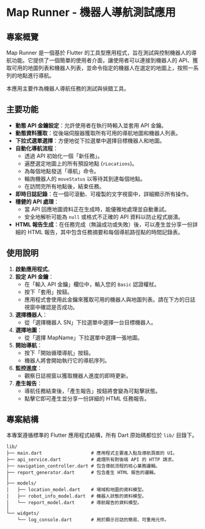 # Map Runner - 機器人導航測試應用

## 專案概覽

Map Runner 是一個基於 Flutter 的工具型應用程式，旨在測試與控制機器人的導航功能。它提供了一個簡單的使用者介面，讓使用者可以連接到機器人的 API、獲取可用的地圖列表和機器人列表，並命令指定的機器人在選定的地圖上，按照一系列的地點進行導航。

本應用主要作為機器人導航任務的測試與偵錯工具。

## 主要功能

- **動態 API 金鑰設定**：允許使用者在執行時輸入並套用 API 金鑰。
- **動態資料獲取**：從後端伺服器獲取所有可用的導航地圖和機器人列表。
- **下拉式選單選擇**：方便地從下拉選單中選擇目標機器人和地圖。
- **自動化導航流程**：
  - 透過 API 初始化一個「新任務」。
  - 遍歷選定地圖上的所有預設地點 (`rLocations`)。
  - 為每個地點發送「導航」命令。
  - 輪詢機器人的 `moveStatus` 以等待其到達每個地點。
  - 在訪問完所有地點後，結束任務。
- **即時日誌記錄**：在一個可滾動、可複製的文字視窗中，詳細顯示所有操作。
- **穩健的 API 處理**：
  - 當 API 回應地圖資料正在生成時，能優雅地處理並自動重試。
  - 安全地解析可能為 `null` 或格式不正確的 API 資料以防止程式崩潰。
- **HTML 報告生成**：在任務完成（無論成功或失敗）後，可以產生並分享一份詳細的 HTML 報告，其中包含任務摘要和每個導航路徑點的時間記錄表。

## 使用說明

1.  **啟動應用程式**。
2.  **設定 API 金鑰**：
    -   在「輸入 API 金鑰」欄位中，輸入您的 `Basic` 認證權杖。
    -   按下「套用」按鈕。
    -   應用程式會使用此金鑰來獲取可用的機器人與地圖列表。請在下方的日誌視窗中確認是否成功。
3.  **選擇機器人**：
    -   從「選擇機器人 SN」下拉選單中選擇一台目標機器人。
4.  **選擇地圖**：
    -   從「選擇 MapName」下拉選單中選擇一張地圖。
5.  **開始導航**：
    -   按下「開始循環導航」按鈕。
    -   機器人將會開始執行它的導航序列。
6.  **監控進度**：
    -   觀察日誌視窗以獲取機器人進度的即時更新。
7.  **產生報告**：
    -   導航任務結束後，「產生報告」按鈕將會變為可點擊狀態。
    -   點擊它即可產生並分享一份詳細的 HTML 任務報告。

## 專案結構

本專案遵循標準的 Flutter 應用程式結構，所有 Dart 原始碼都位於 `lib/` 目錄下。

```
lib/
├── main.dart                  # 應用程式主要進入點及導航頁面的 UI。
├── api_service.dart           # 處理所有對後端 API 的 HTTP 請求。
├── navigation_controller.dart # 包含導航流程的核心業務邏輯。
├── report_generator.dart      # 包含產生 HTML 報告的邏輯。
│
├── models/
│   ├── location_model.dart    # 場域和地圖的資料模型。
│   ├── robot_info_model.dart  # 機器人狀態的資料模型。
│   └── report_model.dart      # 導航報告的資料模型。
│
└── widgets/
    └── log_console.dart       # 用於顯示日誌的簡易、可重用元件。
```

